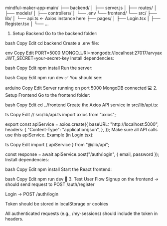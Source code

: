 mindful-maker-app-main/
├── backend/
│   ├── server.js
│   ├── routes/
│   ├── models/
│   ├── controllers/
│   └── .env
└── frontend/
    └── src/
        ├── lib/
        │   └── api.ts   ← Axios instance here
        ├── pages/
        │   ├── Login.tsx
        │   ├── Register.tsx
        │   └── ...
1. Setup Backend
Go to the backend folder:

bash
Copy
Edit
cd backend
Create a .env file:

env
Copy
Edit
PORT=5000
MONGO_URI=mongodb://localhost:27017/arvyax
JWT_SECRET=your-secret-key
Install dependencies:

bash
Copy
Edit
npm install
Run the server:

bash
Copy
Edit
npm run dev
✅ You should see:

arduino
Copy
Edit
Server running on port 5000
MongoDB connected
💻 2. Setup Frontend
Go to the frontend folder:

bash
Copy
Edit
cd ../frontend
Create the Axios API service in src/lib/api.ts:

ts
Copy
Edit
// src/lib/api.ts
import axios from "axios";

export const apiService = axios.create({
  baseURL: "http://localhost:5000",
  headers: {
    "Content-Type": "application/json",
  },
});
Make sure all API calls use this apiService. Example (in Login.tsx):

ts
Copy
Edit
import { apiService } from "@/lib/api";

const response = await apiService.post("/auth/login", { email, password });
Install dependencies:

bash
Copy
Edit
npm install
Start the React frontend:

bash
Copy
Edit
npm run dev
🧪 3. Test User Flow
Signup on the frontend → should send request to POST /auth/register

Login → POST /auth/login

Token should be stored in localStorage or cookies

All authenticated requests (e.g., /my-sessions) should include the token in headers.

